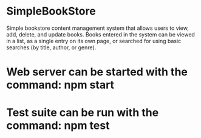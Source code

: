 # SimpleBookStore
 Simple bookstore content management system that allows users to view, add, delete, and update books. Books entered in the system can be viewed in a list, as a single entry on its own page, or searched for using basic searches (by title, author, or genre).

# Web server can be started with the command: npm start

# Test suite can be run with the command: npm test
